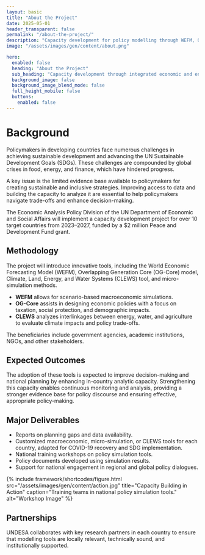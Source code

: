 ```yaml
---
layout: basic
title: "About the Project"
date: 2025-05-01
header_transparent: false
permalink: "/about-the-project/"
description: "Capacity development for policy modelling through WEFM, OG-Core, CLEWS, and microsimulation tools."
image: "/assets/images/gen/content/about.png"

hero:
  enabled: false
  heading: "About the Project"
  sub_heading: "Capacity development through integrated economic and environmental modelling tools."
  background_image: false
  background_image_blend_mode: false
  full_height_mobile: false
  buttons:
    enabled: false
---
```

# Background

Policymakers in developing countries face numerous challenges in achieving sustainable development and advancing the UN Sustainable Development Goals (SDGs). These challenges are compounded by global crises in food, energy, and finance, which have hindered progress.

A key issue is the limited evidence base available to policymakers for creating sustainable and inclusive strategies. Improving access to data and building the capacity to analyze it are essential to help policymakers navigate trade-offs and enhance decision-making.

The Economic Analysis Policy Division of the UN Department of Economic and Social Affairs will implement a capacity development project for over 10 target countries from 2023–2027, funded by a $2 million Peace and Development Fund grant.

## Methodology

The project will introduce innovative tools, including the World Economic Forecasting Model (WEFM), Overlapping Generation Core (OG-Core) model, Climate, Land, Energy, and Water Systems (CLEWS) tool, and micro-simulation methods.

- **WEFM** allows for scenario-based macroeconomic simulations.
- **OG-Core** assists in designing economic policies with a focus on taxation, social protection, and demographic impacts.
- **CLEWS** analyzes interlinkages between energy, water, and agriculture to evaluate climate impacts and policy trade-offs.

The beneficiaries include government agencies, academic institutions, NGOs, and other stakeholders.

## Expected Outcomes

The adoption of these tools is expected to improve decision-making and national planning by enhancing in-country analytic capacity. Strengthening this capacity enables continuous monitoring and analysis, providing a stronger evidence base for policy discourse and ensuring effective, appropriate policy-making.

## Major Deliverables

- Reports on planning gaps and data availability.
- Customized macroeconomic, micro-simulation, or CLEWS tools for each country, adapted for COVID-19 recovery and SDG implementation.
- National training workshops on policy simulation tools.
- Policy documents developed using simulation results.
- Support for national engagement in regional and global policy dialogues.

{% include framework/shortcodes/figure.html src="/assets/images/gen/content/action.jpg" title="Capacity Building in Action" caption="Training teams in national policy simulation tools." alt="Workshop Image" %}

## Partnerships

UNDESA collaborates with key research partners in each country to ensure that modelling tools are locally relevant, technically sound, and institutionally supported.
